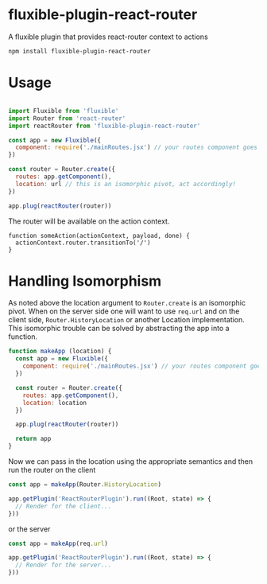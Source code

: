 fluxible-plugin-react-router
============================

A fluxible plugin that provides react-router context to actions

```
npm install fluxible-plugin-react-router 
```

# Usage

```javascript

import Fluxible from 'fluxible'
import Router from 'react-router'
import reactRouter from 'fluxible-plugin-react-router'

const app = new Fluxible({
  component: require('./mainRoutes.jsx') // your routes component goes here
})

const router = Router.create({
  routes: app.getComponent(),
  location: url // this is an isomorphic pivot, act accordingly!
})

app.plug(reactRouter(router))

```

The router will be available on the action context.

```
function someAction(actionContext, payload, done) {
  actionContext.router.transitionTo('/')
}
```

# Handling Isomorphism

As noted above the location argument to `Router.create` is an isomorphic pivot.
When on the server side one will want to use `req.url` and on the client side,
`Router.HistoryLocation` or another Location implementation. This isomorphic 
trouble can be solved by abstracting the app into a function.

```javascript
function makeApp (location) {
  const app = new Fluxible({
    component: require('./mainRoutes.jsx') // your routes component goes here
  })

  const router = Router.create({
    routes: app.getComponent(),
    location: location
  })

  app.plug(reactRouter(router))

  return app
}
```

Now we can pass in the location using the appropriate semantics and then run
the router on the client

```javascript
const app = makeApp(Router.HistoryLocation)

app.getPlugin('ReactRouterPlugin').run((Root, state) => {
  // Render for the client...
}))
```

or the server

```javascript
const app = makeApp(req.url)

app.getPlugin('ReactRouterPlugin').run((Root, state) => {
  // Render for the server...
}))
```
